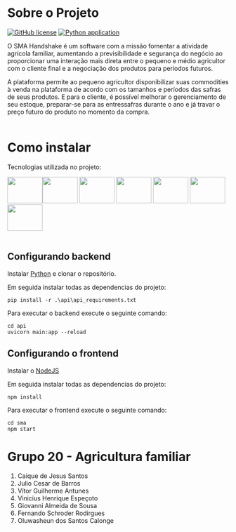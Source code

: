 # Sobre o Projeto

[![GitHub license](https://img.shields.io/github/license/ES-UFABC/SMA-Handshake-Eng-Software-2022.1-)](https://github.com/ES-UFABC/SMA-Handshake-Eng-Software-2022.1-/blob/main/LICENSE)
[![Python application](https://github.com/ES-UFABC/SMA-Handshake-Eng-Software-2022.1-/actions/workflows/python-app.yml/badge.svg)](https://github.com/ES-UFABC/SMA-Handshake-Eng-Software-2022.1-/actions/workflows/python-app.yml)

O SMA Handshake é um software com a missão fomentar a atividade agrícola familiar, aumentando a previsibilidade e segurança do negócio ao proporcionar uma interação mais direta entre o pequeno e médio agricultor com o cliente final e a negociação dos produtos para períodos futuros. 

A plataforma permite ao pequeno agricultor disponibilizar suas commodities à venda na plataforma de acordo com os tamanhos e períodos das safras de seus produtos. E para o cliente, é possível melhorar o gerenciamento de seu estoque, preparar-se para as entressafras durante o ano e já travar o preço futuro do produto no momento da compra.
<br/><br/>

# Como instalar

Tecnologias utilizada no projeto:


<img height="60" width="80" src="https://cdn.jsdelivr.net/gh/devicons/devicon/icons/git/git-original.svg"/><img height="60" width="80" src="https://cdn.jsdelivr.net/gh/devicons/devicon/icons/html5/html5-original.svg"/>
<img height="60" width="80" src="https://cdn.jsdelivr.net/gh/devicons/devicon/icons/css3/css3-original.svg"/>
<img height="60" width="80" src="https://cdn.jsdelivr.net/gh/devicons/devicon/icons/javascript/javascript-original.svg"/>
<img height="60" width="80" src="https://cdn.jsdelivr.net/gh/devicons/devicon/icons/react/react-original.svg"/>
<img height="60" width="80" src="https://cdn.jsdelivr.net/gh/devicons/devicon/icons/python/python-original.svg"/>
<img height="60" width="80" src="https://cdn.jsdelivr.net/gh/devicons/devicon/icons/sqlite/sqlite-original.svg"/>
<br/><br/>

## Configurando backend

Instalar <a href="https://www.python.org/">Python</a> e clonar o repositório.

Em seguida instalar todas as dependencias do projeto:

<pre><code>pip install -r .\api\api_requirements.txt
</code></pre>

Para executar o backend execute o seguinte comando:

<pre><code>cd api
uvicorn main:app --reload
</code></pre>
## Configurando o frontend

Instalar o <a href="https://nodejs.org/en/download/">NodeJS</a>

Em seguida instalar todas as dependencias do projeto:

<pre><code>npm install
</code></pre>

Para executar o frontend execute o seguinte comando:

<pre><code>cd sma
npm start
</code></pre>
# Grupo 20 - Agricultura familiar

1. Caique de Jesus Santos
1. Julio Cesar de Barros
1. Vítor Guilherme Antunes
1. Vinicius Henrique Espeçoto
1. Giovanni Almeida de Sousa
1. Fernando Schroder Rodirgues
1. Oluwasheun dos Santos Calonge

